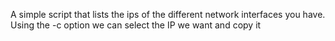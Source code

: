 A simple script that lists the ips of the different network interfaces you have. Using the -c option we can select the IP we want and copy it
